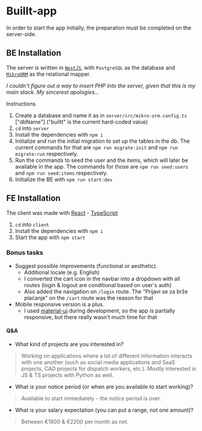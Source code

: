 # Buillt-app

In order to start the app initially, the preparation must be completed on the server-side.

## BE Installation

The server is written in [`NestJS`](https://nestjs.com/), with `PostgreSQL` as the database and [`MikroORM`](https://mikro-orm.io/) as the relational mapper.

*I couldn't figure out a way to insert PHP into the server, given that this is my main stack. My sincerest apologies...*

Instructions

1. Create a database and name it as in `server/src/mikro-orm.config.ts` ["dbName"] ("builtt" is the current hard-coded value)
1. `cd` into `server`
1. Install the dependencies with `npm i`
1. Initialize and run the initial migration to set up the tables in the db. The current commands for that are `npm run migrate:init` and `npm run migrate:run` respectively.
1. Run the commands to seed the user and the items, which will later be available in the app. The commands for those are `npm run seed:users` and `npm run seed:items` respectively.
1. Initialize the BE with `npm run start:dev`

## FE Installation

The client was made with [React](https://react.dev/) - [TypeScript](https://www.typescriptlang.org/)

1. `cd` into `client`
1. Install the dependencies with `npm i`
1. Start the app with `npm start`


### Bonus tasks

- Suggest possible improvements (functional or aesthetic).
  + Additional locale (e.g. English)
  + I converted the cart icon in the navbar into a dropdown with all routes (login & logout are conditional based on user's auth)
  + Also added the navigation on `/login` route. The "Prijavi se za brže plaćanje" on the `/cart` route was the reason for that
- Mobile responsive version is a plus.
  + I used [material-ui](https://mui.com/) during development, so the app is partially responsive, but there really wasn't much time for that

#### Q&A

+ What kind of projects are you interested in?

> Working on applications where a lot of different information interacts with one another (such as social media applications and SaaS projects, CAD projects for dispatch workers, etc.). Mostly interested in JS & TS projects with Python as well. 

+ What is your notice period (or when are you available to start working)?

> Available to start immediately - the notice period is over.

+ What is your salary expectation (you can put a range, not one amount)?

> Between €1800 & €2200 per month as net.
